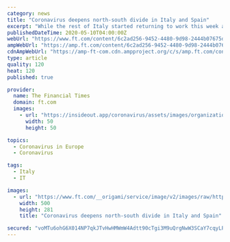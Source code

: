 ```yaml
---
category: news
title: "Coronavirus deepens north-south divide in Italy and Spain"
excerpt: "While the rest of Italy started returning to work this week as restrictions aimed at stopping the spread of coronavirus were lifted, employees at the Rummo pasta plant could be forgiven for wanting a holiday."
publishedDateTime: 2020-05-10T04:00:00Z
webUrl: "https://www.ft.com/content/6c2ad256-9452-4480-9d98-2444b07675d4"
ampWebUrl: "https://amp.ft.com/content/6c2ad256-9452-4480-9d98-2444b07675d4"
cdnAmpWebUrl: "https://amp-ft-com.cdn.ampproject.org/c/s/amp.ft.com/content/6c2ad256-9452-4480-9d98-2444b07675d4"
type: article
quality: 120
heat: 120
published: true

provider:
  name: The Financial Times
  domain: ft.com
  images:
    - url: "https://insideout.app/coronavirus/assets/images/organizations/ft.com-50x50.jpg"
      width: 50
      height: 50

topics:
  - Coronavirus in Europe
  - Coronavirus

tags:
  - Italy
  - IT

images:
  - url: "https://www.ft.com/__origami/service/image/v2/images/raw/https%3A%2F%2Fd1e00ek4ebabms.cloudfront.net%2Fproduction%2F8e4ceb41-68fe-4f0b-b74b-87500afd027b.jpg?source=google-amp&fit=scale-down&width=500"
    width: 500
    height: 281
    title: "Coronavirus deepens north-south divide in Italy and Spain"

secured: "voMTu6ohG6X014NP7qkJTvHwHMWmW4Adtt90cTgi3M9uQrgNwW3SCaY7cqyLPJ1dRfUbCZNtWgLq4/yKsj1ugmwjRw3h+R9mbDU7WwJ+Ql5taUi9JBtopB01kZtUxGPhZqhjs7IrCuqAJKkJqWPcrW7NPmInFis8yNCbeT2Z8B/Y7tXdXWRnfRPIThaqjGwvksAiaRy5grq8ZHUA2ZNgkfithOEjgNfNd4hRmVaPHKS41fD9bXUltAubcHC1fJ9OotIoN2NrnrvAJS5T6CNpF4zXiO8amZkbYtS9V2inrHsHGgp8+TtEYDqI2Lkr7922;k+DTp61jk0ZeaUeE8eG4Zw=="
---
```


